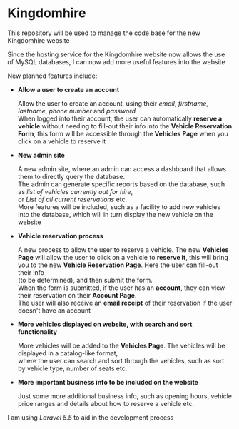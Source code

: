 # Kingdomhire
This repository will be used to manage the code base for the new Kingdomhire website

Since the hosting service for the Kingdomhire website now allows the use of MySQL databases, I can now
add more useful features into the website

New planned features include:

* __Allow a user to create an account__

   Allow the user to create an account, using their *email*, *firstname*, *lastname*, *phone number* and *password*  
   When logged into their account, the user can automatically **reserve a vehicle** without needing to 
   fill-out their info into the **Vehicle Reservation Form**, 
   this form will be accessible through the **Vehicles Page** when you click on a vehicle to reserve it

* __New admin site__

   A new admin site, where an admin can access a dashboard that allows them to directly query the database.  
   The admin can generate specific reports based on the database, such as *list of vehicles currently out for hire*,  
   or *List of all current reservations* etc.  
   More features will be included, such as a facility to add new vehicles into the database, which will in turn display
   the new vehicle on the website  
   
* __Vehicle reservation process__

   A new process to allow the user to reserve a vehicle. The new **Vehicles Page** will allow the user to click on a vehicle
   to **reserve it**, this will bring you to the new **Vehicle Reservation Page**. Here the user can fill-out their info  
   (to be determined), and then submit the form.  
   When the form is submitted, if the user has an **account**, they can view their reservation on their **Account Page**.  
   The user will also receive an **email receipt** of their reservation if the user doesn't have an account
   
* __More vehicles displayed on website, with search and sort functionality__

   More vehicles will be added to the **Vehicles Page**. The vehicles will be displayed in a catalog-like format,  
   where the user can search and sort through the vehicles, such as sort by vehicle type, number of seats etc.
   
* __More important business info to be included on the website__

   Just some more additional business info, such as opening hours, vehicle price ranges and details about how to reserve a vehicle etc.


I am using *Laravel 5.5* to aid in the development process

